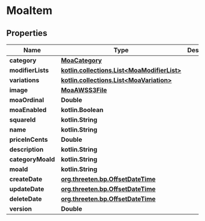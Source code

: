 
# MoaItem

## Properties
Name | Type | Description | Notes
------------ | ------------- | ------------- | -------------
**category** | [**MoaCategory**](MoaCategory.md) |  |  [optional]
**modifierLists** | [**kotlin.collections.List&lt;MoaModifierList&gt;**](MoaModifierList.md) |  |  [optional]
**variations** | [**kotlin.collections.List&lt;MoaVariation&gt;**](MoaVariation.md) |  |  [optional]
**image** | [**MoaAWSS3File**](MoaAWSS3File.md) |  |  [optional]
**moaOrdinal** | **Double** |  |  [optional]
**moaEnabled** | **kotlin.Boolean** |  |  [optional]
**squareId** | **kotlin.String** |  |  [optional]
**name** | **kotlin.String** |  |  [optional]
**priceInCents** | **Double** |  |  [optional]
**description** | **kotlin.String** |  |  [optional]
**categoryMoaId** | **kotlin.String** |  |  [optional]
**moaId** | **kotlin.String** |  |  [optional]
**createDate** | [**org.threeten.bp.OffsetDateTime**](org.threeten.bp.OffsetDateTime.md) |  |  [optional]
**updateDate** | [**org.threeten.bp.OffsetDateTime**](org.threeten.bp.OffsetDateTime.md) |  |  [optional]
**deleteDate** | [**org.threeten.bp.OffsetDateTime**](org.threeten.bp.OffsetDateTime.md) |  |  [optional]
**version** | **Double** |  |  [optional]



